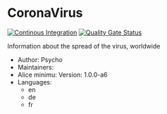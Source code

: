 # CoronaVirus

[![Continous Integration](https://gitlab.com/project-alice-assistant/skills/skill_CoronaVirus/badges/master/pipeline.svg)](https://gitlab.com/project-alice-assistant/skills/skill_GarageDoorControl/pipelines/latest)
[![Quality Gate Status](https://sonarcloud.io/api/project_badges/measure?project=project-alice-assistant_skill_CoronaVirus&metric=alert_status)](https://sonarcloud.io/dashboard?id=project-alice-assistant_skill_CoronaVirus)

Information about the spread of the virus, worldwide

- Author: Psycho
- Maintainers:
- Alice minimu: Version: 1.0.0-a6
- Languages:
  - en
  - de
  - fr
